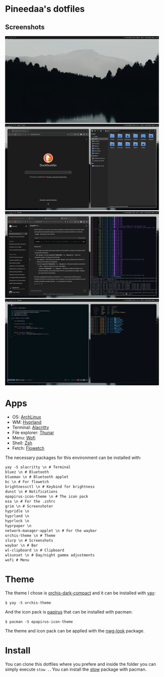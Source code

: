 # Pineedaa's dotfiles
## Screenshots
![desktop](assets/empty-desktop.png)
![desktop](assets/browser-files.png)
![desktop](assets/browser-terminal.png)
![desktop](assets/editor-terminal.png)


# Apps

- OS: [ArchLinux](https://archlinux.org/)
- WM: [Hyprland](https://hyprland.org/)
- Terminal: [Alacritty](https://alacritty.org/)
- File explorer: [Thunar](https://wiki.archlinux.org/title/Thunar)
- Menu: [Wofi](https://github.com/fuzzybritches0/wofi)
- Shell: [Zsh](https://www.zsh.org/)
- Fetch: [Flowetch](https://github.com/migueravila/Flowetch)

The necessary packages for this environment can be installed with:
```
yay -S alacritty \n # Terminal
bluez \n # Bluetooth
blueman \n # Bluetooth applet
bc \n # For flowetch
brightnessctl \n # Keybind for brightness
dunst \n # Notifications
epapirus-icon-theme \n # The icon pack
eza \n # For the .zshrc
grim \n # Screenshoter
hypridle \n
hyprland \n
hyprlock \n
hyprpaper \n
network-manager-applet \n # For the waybar
orchis-theme \n # Theme
slurp \n # Screenshots
waybar \n # Bar
wl-clipboard \n # Clipboard
wlsunset \n # Day/night gamma adjustments
wofi # Menu
```

# Theme

The theme I chose is [orchis-dark-compact](https://aur.archlinux.org/packages/orchis-theme) and it can be installed with [yay](https://aur.archlinux.org/packages/yay):

`$ yay -S orchis-theme`

And the icon pack is [papirus]() that can be installed with pacman:

`$ pacman -S epapirus-icon-theme`

The theme and icon pack can be applied with the [nwg-look](https://archlinux.org/packages/extra/x86_64/nwg-look/) package.


# Install

You can clone this dotfiles where you prefere and inside the folder you can simply execute `stow .`.
You can install the [stow](https://www.gnu.org/software/stow/manual/stow.html) package with pacman.
